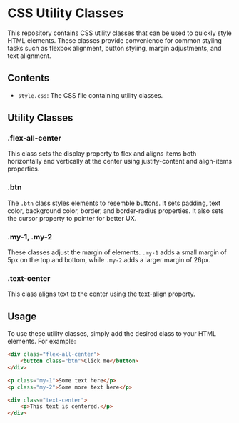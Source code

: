 # CSS Utility Classes

This repository contains CSS utility classes that can be used to quickly style HTML elements. These classes provide convenience for common styling tasks such as flexbox alignment, button styling, margin adjustments, and text alignment.

## Contents

- `style.css`: The CSS file containing utility classes.
  
## Utility Classes

### .flex-all-center

This class sets the display property to flex and aligns items both horizontally and vertically at the center using justify-content and align-items properties.

### .btn

The `.btn` class styles elements to resemble buttons. It sets padding, text color, background color, border, and border-radius properties. It also sets the cursor property to pointer for better UX.

### .my-1, .my-2

These classes adjust the margin of elements. `.my-1` adds a small margin of 5px on the top and bottom, while `.my-2` adds a larger margin of 26px.

### .text-center

This class aligns text to the center using the text-align property.

## Usage

To use these utility classes, simply add the desired class to your HTML elements. For example:

```html
<div class="flex-all-center">
    <button class="btn">Click me</button>
</div>

<p class="my-1">Some text here</p>
<p class="my-2">Some more text here</p>

<div class="text-center">
    <p>This text is centered.</p>
</div>
